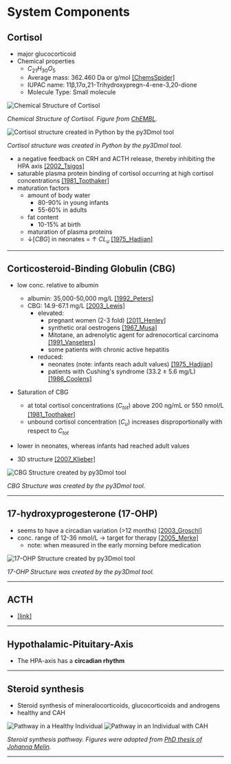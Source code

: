 # System Components
## Cortisol
* major glucocorticoid
*  Chemical properties
      * $C_{21}H_{30}O_5$
      * Average mass: 362.460 Da or g/mol [[ChemsSpider]](https://www.chemspider.com/Chemical-Structure.5551.html)
      * IUPAC name: 11β,17α,21-Trihydroxypregn-4-ene-3,20-dione
      * Molecule Type: Small molecule

![Chemical Structure of Cortisol](./screenshots/cortisol_chembl.png)

*Chemical Structure of Cortisol. Figure from [ChEMBL](https://www.ebi.ac.uk/chembl/compound_report_card/CHEMBL389621/).*

![Cortisol structure created in Python by the py3Dmol tool](./figures/py3Dmol_cortisol.png)

*Cortisol structure was created in Python by the py3Dmol tool.*

* a negative feedback on CRH and ACTH release, thereby inhibiting the HPA axis [[2002_Tsigos]](https://doi.org/10.1016/s0022-3999(02)00429-4)
* saturable plasma protein binding of cortisol occurring at high cortisol concentrations [[1981_Toothaker]](https://doi.org/10.1007/bf01062332)
* maturation factors
    + amount of body water
        - 80-90% in young infants
        - 55-60% in adults
    + fat content
        - 10-15% at birth
    + maturation of plasma proteins
    + ↓$[CBG]$ in neonates = ↑ $CL_u$ [[1975_Hadjian]](https://doi.org/10.1203/00006450-197501000-00008)

---

## Corticosteroid-Binding Globulin (CBG)
* low conc. relative to albumin
    + albumin: 35,000-50,000 mg/L [[1992_Peters]](https://books.google.com.sg/books?hl=en&lr=&id=i1DC3KlTAB8C&oi=fnd&pg=PP2&dq=T.+Peters+Jr.+All+about+Albumin:+Biochemistry,+Genetics,+and+Medical+Applications.+Academic+Press,+Oxford,+UK+(1996).&ots=WZBgiT1oad&sig=t6YtiXhHhbZKB0gaotMGeXZDHmo#v=onepage&q&f=false)
    + CBG: 14.9-67.1 mg/L [[2003_Lewis]](https://doi.org/10.1016/s0009-8981(02)00417-5)
        - elevated: 
            - pregnant women (2-3 fold) [[2011_Henley]](https://doi.org/10.1016/j.neuroscience.2011.02.053)
            - synthetic oral oestrogens [[1967_Musa]](https://doi.org/10.1210/jcem-27-10-1463)
            - Mitotane, an adrenolytic agent for adrenocortical carcinoma [[1991_Vanseters]](https://doi.org/10.1530/acta.0.1240526)
            - some patients with chronic active hepatitis
        - reduced: 
            - neonates (note: infants reach adult values) [[1975_Hadjian]](https://doi.org/10.1203/00006450-197501000-00008)
            - patients with Cushing's syndrome (33.2 ± 5.6 mg/L) [[1986_Coolens]](https://doi.org/10.1016/0022-4731(87)90071-9)

* Saturation of CBG
    + at total cortisol concentrations ($C_{tot}$) above 200 ng/mL or 550 nmol/L [[1981_Toothaker]](https://doi.org/10.1007/bf01062332)
    + unbound cortisol concentration ($C_{u}$) increases disproportionally with respect to $C_{tot}$
* lower in neonates, whereas infants had reached adult values
* 3D structure [[2007_Klieber]](https://doi.org/10.1074/jbc.m705014200)

![CBG Structure created by py3Dmol tool](./figures/py3Dmol_CBG.png)

*CBG Structure was created by the py3Dmol tool.*

---

## 17-hydroxyprogesterone (17-OHP)
* seems to have a circadian variation (>12 months) [[2003_Groschl]](https://doi.org/10.1373/49.10.1688)
* conc. range of 12-36 nmol/L -> target for therapy [[2005_Merke]](https://doi.org/10.1016/s0140-6736(05)66736-0)
    + note: when measured in the early morning before medication

![17-OHP Structure created by py3Dmol tool](./figures/py3Dmol_17-OHP.png)

*17-OHP Structure was created by the py3Dmol tool.*

---

## ACTH
* [[link]](https://pubchem.ncbi.nlm.nih.gov/compound/Corticotropin)

---

## Hypothalamic-Pituitary-Axis
* The HPA-axis has a **circadian rhythm**

---

## Steroid synthesis
* Steroid synthesis of mineralocorticoids, glucocorticoids and androgens
* healthy and CAH

![Pathway in a Healthy Individual](./screenshots/pathway_healthy.png)
![Pathway in an Individual with CAH](./screenshots/pathway_CAH.png)

*Steroid synthesis pathway. Figures were adopted from [PhD thesis of Johanna Melin](https://refubium.fu-berlin.de/handle/fub188/23620).*

---

